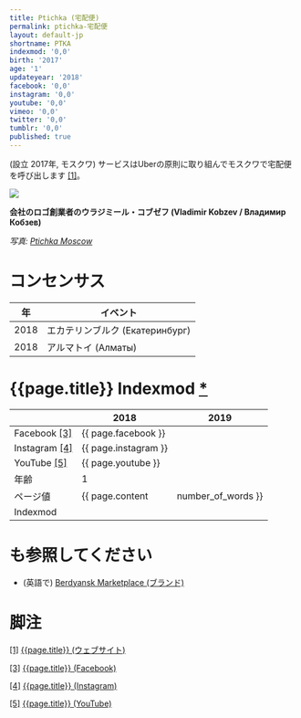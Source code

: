 ```yaml
---
title: Ptichka (宅配便)
permalink: ptichka-宅配便
layout: default-jp
shortname: PTKA
indexmod: '0,0'
birth: '2017'
age: '1'
updateyear: '2018'
facebook: '0,0'
instagram: '0,0'
youtube: '0,0'
vimeo: '0,0'
twitter: '0,0'
tumblr: '0,0'
published: true
---
```

(設立	2017年, モスクワ) サービスはUberの原則に取り組んでモスクワで宅配便を呼び出します <span id="a1">[\[1\]](#f1)</span>。

![](/encyclopedia/images/ptichka-logo.jpg)

**会社のロゴ創業者のウラジミール・コブゼフ (Vladimir Kobzev / Владимир Кобзев)**

*写真: [Ptichka Moscow](ptichka-宅配便)*

# コンセンサス

|年|イベント|
|-|-|
|2018|エカテリンブルク (Екатеринбург)|
|2018|アルマトイ (Алматы)|


# {{page.title}} Indexmod [*](indexmod)

||2018|2019|
|-|-|-|
|Facebook <span id="a3">[\[3\]](#f3)</span>|{{ page.facebook }}||
|Instagram <span id="a4">[\[4\]](#f4)</span>|{{ page.instagram }}||
|YouTube <span id="a5">[\[5\]](#f5)</span>|{{ page.youtube }}||
|年齢|1||
|ページ値|{{ page.content | number_of_words }}||
|Indexmod|||

# も参照してください

+ (英語で) [Berdyansk Marketplace (ブランド)](berdyansk-marketplace)

# 脚注

[[1]](#a1) <span id="f1"></span> [{{page.title}} (ウェブサイト)](https://ptchk.ru/rules#rec35390751)

[[3]](#a3) <span id="f3"></span> [{{page.title}} (Facebook)](index)

[[4]](#a4) <span id="f4"></span> [{{page.title}} (Instagram)](index)

[[5]](#a5) <span id="f5"></span> [{{page.title}} (YouTube)](index)
